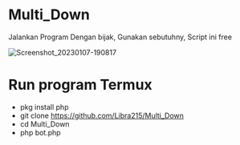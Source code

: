 # Multi_Down
Jalankan Program Dengan bijak, 
Gunakan sebutuhny, 
Script ini free

![Screenshot_20230107-190817](https://user-images.githubusercontent.com/89371232/211150302-be9fedc9-865c-43c6-b091-caf4b9f18798.png)

# Run program Termux

- pkg install php
- git clone https://github.com/Libra215/Multi_Down
- cd Multi_Down
- php bot.php
